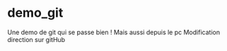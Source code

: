 # demo_git
Une demo de git qui se passe bien !
Mais aussi depuis le pc
Modification direction sur gitHub
